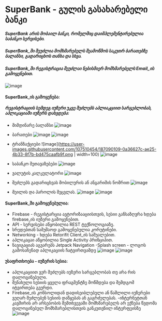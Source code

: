 # SuperBank - გულის გასახარებელი ბანკი
##### SuperBank არის მობაილ ბანკი, რომელშიც დაიმპლემენტირებულია საბანკო სერვისები.
##### SuperBank_ში შეუძლია მომხმარებელს შეამოწმოს საკუთრ ბარათებზე ბალანსი, გადარიცხოს თანხა და სხვა.
##### SuperBank_ში რეგისტრაცია შეუძლაი ნებისმიერ მომხმარებელს Email_ის გამოყენებით.
![image](https://user-images.githubusercontent.com/107510454/187090364-037afbc2-04b3-47c5-bec2-b882db9aa9cd.png)


####  SuperBank_ის გამოყენება:
##### რეგისტრაციის სემდეგ იუზერი უკვე შეძლებს აპლიაკციით სარგებლობას, აპლიკაციაში იუზერს დახვდება:
- მიმდინარე ბალანსი
![image](https://user-images.githubusercontent.com/107510454/187090064-b21f981c-530a-469c-a012-6d8c10be59a6.png)

- ბარათები
![image](https://user-images.githubusercontent.com/107510454/187090079-60cf94c3-673e-4257-b6e9-583c88b55c28.png)
![image](https://user-images.githubusercontent.com/107510454/187090090-ebef3562-1916-43c4-ad8d-8454b0dbac57.png)

- ტრანზაქციები
![image](https://user-images.githubusercontent.com/107510454/187090109-0a36627c-ae25-4b33-8f7b-bd475caafb9f.png | width=100)
![image](https://user-images.githubusercontent.com/107510454/187090473-135ebb70-af31-4360-a053-72444e86eb99.png)

- საბანკო შეთავაზებები
![image](https://user-images.githubusercontent.com/107510454/187090142-cd426384-a393-4314-ba5d-2872e25c5b03.png)

- ვალუტის კალკულატორი
![image](https://user-images.githubusercontent.com/107510454/187090152-7504c523-287c-48a6-a803-ca18c7f907af.png)

- შეძლებს გადარიცხვას მობილურის ან ანგარიშის ნომრით
![image](https://user-images.githubusercontent.com/107510454/187090167-f52c970f-d1ab-4efc-84e8-56bbef49c9d9.png)

- მეილის და პაროლის შეცვლას.
![image](https://user-images.githubusercontent.com/107510454/187090188-bef9d822-f4f5-41a0-9672-bf86cdcf295f.png)
![image](https://user-images.githubusercontent.com/107510454/187090196-8b055376-9ccf-4126-b2f4-fbcc4a59ceea.png)

####  SuperBank_ში გამოყენებულია:
- Firebase - რეგისტარცია ავტორიზააციისთვის, სესიი განსაზღვრა ხდება firebase_ის იუზერი გამოყენებით.
- API - სერვისები აწყობილია REST ტექნოლოგიაზე.
- სრედებთან სამუშაოდ გამოყენებულია კორუტინები.
- Networking - ხდება Retorifit Client_ის საშუალებით.
- აპლიკაცაი აწყობილია Single Activity პრინციპით.
- ნავიგაციას აგვარებს Jetpack Navigation
-Splash screen - ლოგოს გამოსაჩენად აპლიკაციის ჩატვირთვამდე
![image](https://user-images.githubusercontent.com/107510454/187090298-b5294628-f214-446e-a3cf-a4c3d75382d8.png)
![image](https://user-images.githubusercontent.com/107510454/187090376-af4a9a0d-8c68-4d28-920d-19f6d89c1dd7.png)

#### უსაფრთხოება - იუზერის სესია:
- აპლიკაციით ვერ შეძლებს იუზერი სარგებლობას თუ არა რის დალოგინებული.
- შენახული სესიის ყველა ფრაგმენტზე მოწმდება და შემდგომ იტვირთება გვერდი.
- Firebase_ის კონსოლიდან დადისეიბლებული ან წაშლილი იუზერები ვეღარ შეძლებენ სესიის დაწყებას ან გაგრძელებას.
-ინტერნეტთან კავშირის არ არსებობის შემთხვევაში მომხმარებელს არ ექნება წვდომა დალოგინებულ მომხმარებლისთვის განკუთვნილ ინტერფეისზე
![image](https://user-images.githubusercontent.com/107510454/187090456-8cae709d-9866-4a0d-9f82-23a313685aa1.png)
